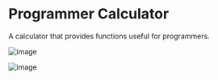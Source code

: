# Programmer Calculator

A calculator that provides functions useful for programmers.

![image](https://github.com/andrenho/programmer-calculator/assets/84652/3e451c60-b15b-436d-ac97-dc62fe7292d3)

![image](https://github.com/andrenho/programmer-calculator/assets/84652/d5e4f029-80c8-4215-89e4-b7429d154e02)
